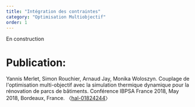 ```yaml
---
title: "Intégration des contraintes"
category: "Optimisation Multiobjectif"
order: 1
---
```


En construction

# Publication:
Yannis Merlet, Simon Rouchier, Arnaud Jay, Monika Woloszyn. Couplage de l'optimisation multi-objectif avec la simulation thermique dynamique pour la rénovation de parcs de bâtiments. Conférence IBPSA France 2018, May 2018, Bordeaux, France. 〈[hal-01824244](https://hal.archives-ouvertes.fr/hal-01824244)〉

